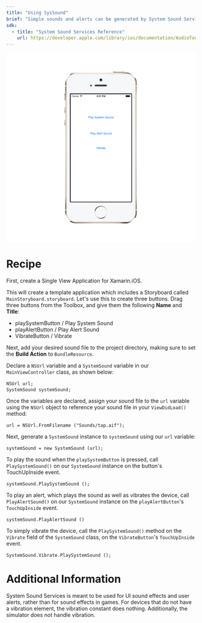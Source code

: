 ```yaml
---
title: "Using SysSound"
brief: "Simple sounds and alerts can be generated by System Sound Services using the SystemSound class in the AudioToolBox namespace. This recipe demonstrates how to use this class to make a sound, an alert (includes a sound and a vibration), and a vibration."
sdk:
  - title: "System Sound Services Reference" 
    url: https://developer.apple.com/library/ios/documentation/AudioToolbox/Reference/SystemSoundServicesReference/
---
```



![SysSound Screen](Images/syssoundSS.png)


# Recipe

First, create a Single View Application for Xamarin.iOS.

This will create a template application which includes a Storyboard called `MainStoryboard.storyboard`. Let's use this to create three buttons. Drag three buttons from the Toolbox, and give them the following **Name** and **Title**:

* playSystemButton / Play System Sound
* playAlertButton / Play Alert Sound
* VibrateButton / Vibrate

Next, add your desired sound file to the project directory, making sure to set the **Build Action** to `BundleResource`.

Declare a `NSUrl` variable and a `SystemSound` variable in our `MainViewController` class, as shown below:

```
NSUrl url;
SystemSound systemSound;
```

Once the variables are declared, assign your sound file to the `url` variable using the `NSUrl` object to reference your sound file in your `ViewDidLoad()` method:

```
url = NSUrl.FromFilename ("Sounds/tap.aif");
```

Next, generate a `SystemSound` instance to `systemSound` using our `url` variable:

```  
systemSound = new SystemSound (url);
```

To play the sound when the `playSystemButton` is pressed, call `PlaySystemSound()` on our `SystemSound` instance on the button's TouchUpInside event.

```
systemSound.PlaySystemSound ();
```

To play an alert, which plays the sound as well as vibrates the device, call `PlayAlertSound()` on our `SystemSound` instance on the `playAlertButton`'s `TouchUpInside` event.

```
systemSound.PlayAlertSound ()
```

To simply vibrate the device, call the `PlaySystemSound()` method on the `Vibrate` field of the `SystemSound` class, on the `VibrateButton`'s `TouchUpInside` event.

```
SystemSound.Vibrate.PlaySystemSound ();
```



# Additional Information


System Sound Services is meant to be used for UI sound effects and user alerts, rather than for sound effects in games. For devices that do not have a vibration element, the vibration constant does nothing. Additionally, the simulator does not handle vibration.

